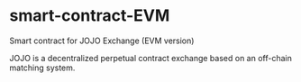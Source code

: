 # smart-contract-EVM
Smart contract for JOJO Exchange (EVM version)

JOJO is a decentralized perpetual contract exchange based on an off-chain matching system.
